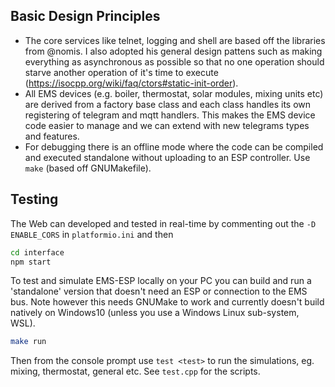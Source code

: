 ## **Basic Design Principles**

- The core services like telnet, logging and shell are based off the libraries from @nomis. I also adopted his general design pattens such as making everything as asynchronous as possible so that no one operation should starve another operation of it's time to execute (https://isocpp.org/wiki/faq/ctors#static-init-order).
- All EMS devices (e.g. boiler, thermostat, solar modules, mixing units etc) are derived from a factory base class and each class handles its own registering of telegram and mqtt handlers. This makes the EMS device code easier to manage and we can extend with new telegrams types and features.
- For debugging there is an offline mode where the code can be compiled and executed standalone without uploading to an ESP controller. Use `make` (based off GNUMakefile).

## Testing

The Web can developed and tested in real-time by commenting out the `-D ENABLE_CORS` in `platformio.ini` and then
```sh
cd interface
npm start
```

To test and simulate EMS-ESP locally on your PC you can build and run a 'standalone' version that doesn't need an ESP or connection to the EMS bus. Note however this needs GNUMake to work and currently doesn't build natively on Windows10 (unless you use a Windows Linux sub-system, WSL).

```sh
make run
```

Then from the console prompt use `test <test>` to run the simulations, eg. mixing, thermostat, general etc. See `test.cpp` for the scripts.

